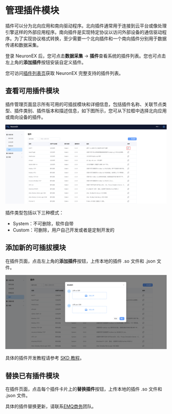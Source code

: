 # 管理插件模块

插件可以分为北向应用和南向驱动程序。北向插件通常用于连接到云平台或像处理引擎这样的外部应用程序。南向插件是实现特定协议以访问外部设备的通信驱动程序。为了实现协议格式转换，至少需要一个北向插件和一个南向插件分别用于数据传递和数据采集。

登录 NeuronEX 后，您可点击**数据采集** -> **插件**查看系统的插件列表。您也可点击左上角的**添加插件**按钮安装自定义插件。

您可访问[插件列表页](../introduction/plugin-list/plugin-list.md)获取 NeuronEX 完整支持的插件列表。

## 查看可用插件模块

插件管理页面显示所有可用的可插拔模块和详细信息，包括插件名称、关联节点类型、插件类别、插件版本和描述信息，如下图所示，您可从下拉框中选择北向应用或南向设备的插件。

![plugin-options](./_assets/plugin_options.png)

插件类型包括以下三种模式：

* System：不可删除，软件自带
* Custom：可删除，用户自己开发或者是定制开发的

## 添加新的可插拔模块

在插件页面，点击左上角的**添加插件**按钮，上传本地的插件 .so 文件和 .json 文件。

![plugin-options](./_assets/plugin_add.png)

具体的插件开发教程请参考 [SKD 教程](https://neugates.io/docs/zh/latest/dev-guide/sdk-tutorial/sdk-tutorial.html)。

## 替换已有插件模块

在插件页面，点击每个插件卡片上的**替换插件**按钮，上传本地的插件 .so 文件和 .json 文件。

具体的插件替换更新，请联系[EMQ商务](https://www.emqx.com/zh/contact?product=neuronex)团队。